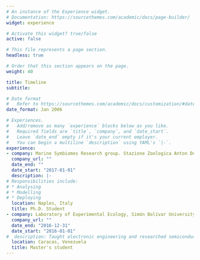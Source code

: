 ```yaml
---
# An instance of the Experience widget.
# Documentation: https://sourcethemes.com/academic/docs/page-builder/
widget: experience

# Activate this widget? true/false
active: false

# This file represents a page section.
headless: true

# Order that this section appears on the page.
weight: 40

title: Timeline
subtitle:

# Date format
#   Refer to https://sourcethemes.com/academic/docs/customization/#date-format
date_format: Jan 2006

# Experiences.
#   Add/remove as many `experience` blocks below as you like.
#   Required fields are `title`, `company`, and `date_start`.
#   Leave `date_end` empty if it's your current employer.
#   You can begin a multiline `description` using YAML's `|-`.
experience:
- company: Marine Symbiomes Research group. Stazione Zoologica Anton Dohrn
  company_url: ""
  date_end: ""
  date_start: "2017-01-01"
  description: |-
# Responsibilities include:
# * Analysing
# * Modelling
# * Deploying
  location: Naples, Italy
  title: Ph.D. Student
- company: Laboratory of Experimental Ecology, Simón Bolívar University
  company_url: ""
  date_end: "2016-12-31"
  date_start: "2016-01-01"
#  description: Taught electronic engineering and researched semiconductor physics.
  location: Caracas, Venezuela
  title: Master's student
---
```

